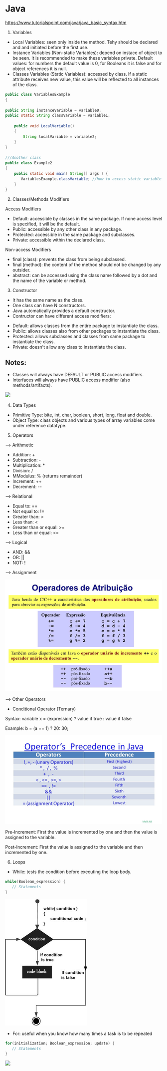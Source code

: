 # Java

https://www.tutorialspoint.com/java/java_basic_syntax.htm

1. Variables
* Local Variables: seen only inside the method. Tehy should be declared and and initiated before the first use.
* Instance Variables (Non-static Variables): depend on instace of object to be seen. It is recommended to make these variables private. Default values: for numbers the default value is 0, for Booleans it is false and for object references it is null.
* Classes Variables (Static Variables): accessed by class. If a static attribute receives new value, this value will be reflected to all instances of the class.

```java
public class VariablesExample
{

public String instanceVariable = variable0;
public static String classVariable = variable1;

    public void LocalVariable()
    {
        String localVariable = variable2;
    }
} 

///Another class
public class Example2
{
    public static void main( String[] args ) {
       VariablesExample.classVariable; //how to access static variable from another class 
    }
}
```

2. Classes/Methods Modifiers

Access Modifiers
* Default: accessible by classes in the same package. If none access level is specified, it will be the default.
* Public: accessible by any other class in any package.
* Protected: accessible in the same package and subclasses.
* Private: accessible within the declared class.
    
Non-access Modifiers
* final (class): prevents the class from being subclassed.
* final (method): the content of the method should not be changed by any outsider.
* abstract: can be accessed using the class name followed by a dot and the name of the variable or method.

3. Constructor

* It has the same name as the class.
* One class can have N constructors.
* Java automatically provides a default constructor.
* Contructor can have different access modifiers:
- Default: allows classes from the entire package to instantiate the class.
- Public: allows classes also from other packages to instantiate the class.
- Protected: allows subclasses and classes from same package to instantiate the class.
- Private: doesn't allow any class to instantiate the class.

Notes:
-------------
* Classes will always have DEFAULT or PUBLIC access modifiers.
* Interfaces will always have PUBLIC access modifier (also methods/artifacts).

![](https://miro.medium.com/max/1500/1*GKGirEJ5-PaSz2bzGlRTjw.png)

4. Data Types

* Primitive Type: bite, int, char, boolean, short, long, float and double.
* Object Type: class objects and various types of array variables come under reference datatype.

5. Operators

--> Arithmetic 
* Addition: +
* Subtraction: -
* Multiplication: *
* Division: /
* MModulus: % (returns remainder)
* Increment: ++
* Decrement: --

--> Relational 
* Equal to: ==
* Not equal to: !=
* Greater than: >
* Less than: <
* Greater than or equal: >=
* Less than or equal: <=

--> Logical 
* AND: &&
* OR: ||
* NOT: !

--> Assignment

![](/images/assignmentOperators.jpg)

--> Other Operators

* Conditional Operator (Ternary)

Syntax: variable x = (expression) ? value if true : value if false

Example: b = (a == 1) ? 20: 30;

![](/images/operatorsPrecedence.jpg)

Pre-Increment: First the value is incremented by one and then the value is assigned to the variable.

Post-Increment: First the value is assigned to the variable and then incremented by one.

6. Loops

* While: tests the condition before executing the loop body.

```java
while(Boolean_expression) {
   // Statements
}
```

![](/images/while.jpg)

* For: useful when you know how many times a task is to be repeated

```java
for(initialization; Boolean_expression; update) {
   // Statements
}
```

![](/images/for-loop.jpg)
